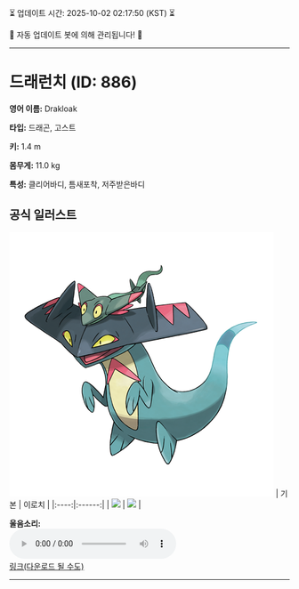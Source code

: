
⏳ 업데이트 시간: 2025-10-02 02:17:50 (KST) ⏳

🤖 자동 업데이트 봇에 의해 관리됩니다! 🤖

---

# 드래런치 (ID: 886)
**영어 이름:** Drakloak

**타입:** 드래곤, 고스트

**키:** 1.4 m

**몸무게:** 11.0 kg

**특성:** 클리어바디, 틈새포착, 저주받은바디

## 공식 일러스트
![](https://raw.githubusercontent.com/PokeAPI/sprites/master/sprites/pokemon/other/official-artwork/886.png)
| 기본 | 이로치 |
|:----:|:------:|
| <img src="http://play.pokemonshowdown.com/sprites/ani/drakloak.gif" width="200"> | <img src="http://play.pokemonshowdown.com/sprites/ani-shiny/drakloak.gif" width="200"> |

**울음소리:**<br><audio controls src="https://raw.githubusercontent.com/PokeAPI/cries/main/cries/pokemon/latest/886.ogg"></audio><br> [링크(다운로드 될 수도)](https://raw.githubusercontent.com/PokeAPI/cries/main/cries/pokemon/latest/886.ogg)


---
